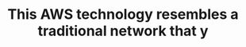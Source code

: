 ---
layout: answer
title: "This AWS technology resembles a traditional network that y"
blurb: "Amazon Virtual Private Cloud (VPC) is an isolated network of interconnected computers and services in the cloud. It's like a traditional network but in th"
quid: 218
---